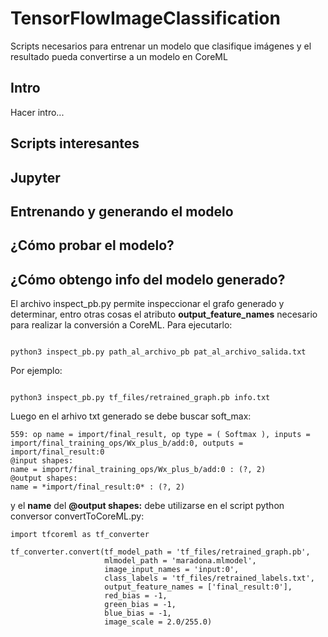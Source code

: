 # TensorFlowImageClassification
Scripts necesarios para entrenar un modelo que clasifique imágenes y el resultado pueda convertirse a un modelo en CoreML

## Intro

Hacer intro...

## Scripts interesantes


## Jupyter

## Entrenando y generando el modelo


## ¿Cómo probar el modelo?




## ¿Cómo obtengo info del modelo generado?
El archivo inspect_pb.py permite inspeccionar el grafo generado y determinar, entro otras cosas el atributo **output_feature_names** necesario para realizar la conversión a CoreML.
Para ejecutarlo:

```

python3 inspect_pb.py path_al_archivo_pb pat_al_archivo_salida.txt

```

Por ejemplo:

```

python3 inspect_pb.py tf_files/retrained_graph.pb info.txt

```

Luego en el arhivo txt generado se debe buscar soft_max:

```
559: op name = import/final_result, op type = ( Softmax ), inputs = import/final_training_ops/Wx_plus_b/add:0, outputs = import/final_result:0
@input shapes:
name = import/final_training_ops/Wx_plus_b/add:0 : (?, 2)
@output shapes:
name = *import/final_result:0* : (?, 2)

```
y el **name** del **@output shapes:** debe utilizarse en el script python conversor convertToCoreML.py:


```
import tfcoreml as tf_converter

tf_converter.convert(tf_model_path = 'tf_files/retrained_graph.pb',
                     mlmodel_path = 'maradona.mlmodel',
                     image_input_names = 'input:0',
                     class_labels = 'tf_files/retrained_labels.txt',
                     output_feature_names = ['final_result:0'],
                     red_bias = -1,
                     green_bias = -1,
                     blue_bias = -1,
                     image_scale = 2.0/255.0)	
```






